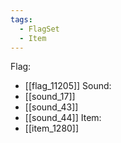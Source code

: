 ```yaml
---
tags:
  - FlagSet
  - Item
---
```

Flag:
- [[flag_11205]]
Sound:
- [[sound_17]]
- [[sound_43]]
- [[sound_44]]
Item:
- [[item_1280]]
